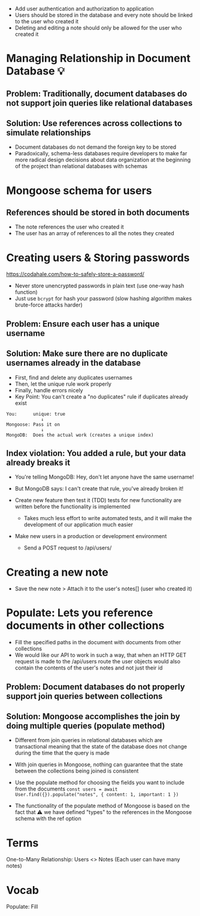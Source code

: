 - Add user authentication and authorization to application
- Users should be stored in the database and every note should be linked to the user who created it
- Deleting and editing a note should only be allowed for the user who created it

# Managing Relationship in Document Database 💡
## Problem: Traditionally, document databases do not support join queries like relational databases
## Solution: Use references across collections to simulate relationships
- Document databases do not demand the foreign key to be stored
- Paradoxically, schema-less databases require developers to make far more radical design decisions
  about data organization at the beginning of the project than relational databases with schemas

# Mongoose schema for users
## References should be stored in both documents
- The note references the user who created it
- The user has an array of references to all the notes they created

# Creating users & Storing passwords
https://codahale.com/how-to-safely-store-a-password/
- Never store unencrypted passwords in plain text (use one-way hash function)
- Just use `bcrypt` for hash your password (slow hashing algorithm makes brute-force attacks harder)
## Problem: Ensure each user has a unique username
## Solution: Make sure there are no duplicate usernames already in the database
- First, find and delete any duplicates usernames
- Then, let the unique rule work properly
- Finally, handle errors nicely
- Key Point: You can't create a "no duplicates" rule if duplicates already exist
```
You:      unique: true
             ↓
Mongoose: Pass it on
             ↓
MongoDB:  Does the actual work (creates a unique index)
```
## Index violation: You added a rule, but your data already breaks it
- You're telling MongoDB: Hey, don't let anyone have the same username!
- But MongoDB says: I can't create that rule, you've already broken it!

- Create new feature then test it (TDD) tests for new functionality are written before the functionality is implemented
  * Takes much less effort to write automated tests, and it will make the development of our application much easier
- Make new users in a production or development environment
  * Send a POST request to /api/users/

# Creating a new note
<!-- - The code for creating a new note has to be updated so that the note is assigned to the user who created it -->
<!--   So that the information about the user who created a note is sent in the userId field of the request body -->
- Save the new note > Attach it to the user's notes[] (user who created it)

<!-- - We can see that the user has two notes -->
<!-- - Likewise, the ids of the users who created the notes can be seen when we visit the route for fetching all notes: -->
<!-- Due to the changes we made, the tests no longer pass, but we leave fixing the tests as an optional exercise -->
<!-- We will fix the frontend in part 5 of the course -->

# Populate: Lets you reference documents in other collections
- Fill the specified paths in the document with documents from other collections
- We would like our API to work in such a way, that when an HTTP GET request is made to the /api/users route
  the user objects would also contain the contents of the user's notes and not just their id
## Problem: Document databases do not properly support join queries between collections
## Solution: Mongoose accomplishes the join by doing multiple queries (populate method)
- Different from join queries in relational databases which are transactional
  meaning that the state of the database does not change during the time that the query is made
- With join queries in Mongoose, nothing can guarantee that the state between the collections being joined is consistent

- Use the populate method for choosing the fields you want to include from the documents
  `const users = await User.find({}).populate("notes", { content: 1, important: 1 })`
- The functionality of the populate method of Mongoose is based on the fact that ⚠️
  we have defined "types" to the references in the Mongoose schema with the ref option

# Terms
One-to-Many Relationship: Users <> Notes (Each user can have many notes)

# Vocab
Populate: Fill
